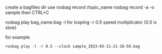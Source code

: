 create a bagfiles dir
use rosbag record /topic_name
rosbag record -a -o sample
then CTRL+C


rosbag play bag_name.bag
-l for looping
-r 0.5 speed multiplicator (0.5 is slow)

for example
```
rosbag play -l -r 0.5 --clock sample_2023-03-11-21-16-59.bag 
```
